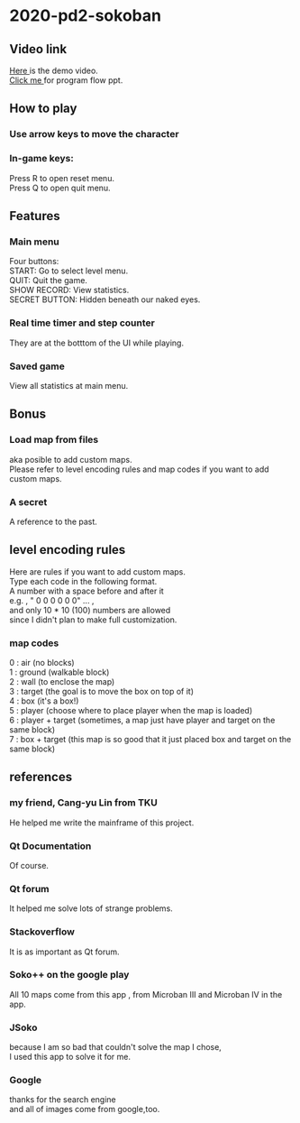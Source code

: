 # 2020-pd2-sokoban
## Video link
<a href="https://youtu.be/eHTdJj9BjUE"> Here </a> is the demo video.  
<a href="https://drive.google.com/drive/folders/1WzixKG0873W-k1cbHDexXWzUjDaXjBD7?usp=sharing"> Click me </a> for program flow ppt.  
## How to play
### Use arrow keys to move the character
### In-game keys:
Press R to open reset menu.  
Press Q to open quit menu.
## Features
### Main menu
Four buttons:  
START: Go to select level menu.  
QUIT: Quit the game.  
SHOW RECORD: View statistics.  
SECRET BUTTON: Hidden beneath our naked eyes.
### Real time timer and step counter
They are at the botttom of the UI while playing.   
### Saved game
View all statistics at main menu.
## Bonus
### Load map from files
aka posible to add custom maps.  
Please refer to level encoding rules and map codes if you want to add custom maps.
### A secret
A reference to the past.
## level encoding rules
Here are rules if you want to add custom maps.  
Type each code in the following format.  
A number with a space before and after it  
e.g. , " 0 0 0 0 0 0" ... ,  
and only 10 * 10 (100) numbers are allowed  
since I didn't plan to make full customization.  
### map codes
0 : air (no blocks)  
1 : ground (walkable block)  
2 : wall (to enclose the map)  
3 : target (the goal is to move the box on top of it)  
4 : box (it's a box!)  
5 : player (choose where to place player when the map is loaded)  
6 : player + target (sometimes, a map just have player and target on the same block)  
7 : box + target (this map is so good that it just placed box and target on the same block)  
## references
### my friend, Cang-yu Lin from TKU
He helped me write the mainframe of this project.
### Qt Documentation
Of course.
### Qt forum
It helped me solve lots of strange problems.
### Stackoverflow
It is as important as Qt forum.
### Soko++ on the google play
All 10 maps come from this app , from Microban III and Microban IV in the app.
### JSoko
because I am so bad that couldn't solve the map I chose,  
I used this app to solve it for me.
### Google
thanks for the search engine  
and all of images come from google,too.
